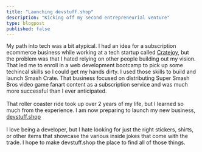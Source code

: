 ```yaml
---
title: "Launching devstuff.shop"
description: "Kicking off my second entrepreneurial venture"
type: blogpost
published: false
---
```

My path into tech was a bit atypical. I had an idea for a subscription ecommerce business while working at a tech startup called [Cratejoy](https://www.cratejoy.com/), but the problem was that I hated relying on other people building out my vision. That led me to enroll in a web development bootcamp to pick up some techincal skills so I could get my hands dirty. I used those skills to build and launch Smash Crate. That business focused on distributing Super Smash Bros video game fanart content as a subscription service and was much more successful than I ever anticipated. 
<br><br>
That roller coaster ride took up over 2 years of my life, but I learned so much from the experience. I am now preparing to launch my new business, [devstuff.shop](https://devstuff.shop/)
<br><br>
I love being a developer, but I hate looking for just the right stickers, shirts, or other items that showcase the various inside jokes that come with the trade. I hope to make devstuff.shop the place to find all of those things. 